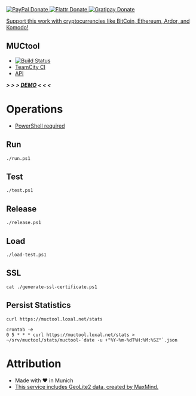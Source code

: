 <!-- BADGES/ -->
<span class="badge-paypal">
<a href="https://www.paypal.com/cgi-bin/webscr?cmd=_s-xclick&amp;hosted_button_id=MA847TR65D4N2" title="Donate to this project using PayPal">
<img src="https://img.shields.io/badge/paypal-donate-yellow.svg" alt="PayPal Donate"/>
</a></span>
<span class="badge-flattr">
<a href="https://flattr.com/submit/auto?fid=o6ok7n&url=https%3A%2F%2Fgithub.com%2Floxal" title="Donate to this project using Flattr">
<img src="https://img.shields.io/badge/flattr-donate-yellow.svg" alt="Flattr Donate" />
</a></span>
<span class="badge-gratipay"><a href="https://gratipay.com/~loxal" title="Donate weekly to this project using Gratipay">
<img src="https://img.shields.io/badge/gratipay-donate-yellow.svg" alt="Gratipay Donate" />
</a></span>
<!-- /BADGES -->

[Support this work with cryptocurrencies like BitCoin, Ethereum, Ardor, and Komodo!](https://muctool.loxal.net/cryptocurrency-coin-support.html)

MUCtool
-
* [![Build Status](https://travis-ci.org/loxal/muctool.svg)](https://travis-ci.org/loxal/muctool)
* [TeamCity CI](http://ci.loxal.net)
* [API](https://muctool.loxal.net/api/index.html)

***> > > [DEMO](https://muctool.loxal.net) < < <***

# Operations

* [PowerShell required](https://github.com/PowerShell/PowerShell)

## Run
    ./run.ps1

## Test
    ./test.ps1

## Release
    ./release.ps1 

## Load
    ./load-test.ps1
    
## SSL
    cat ./generate-ssl-certificate.ps1

## Persist Statistics

    curl https://muctool.loxal.net/stats 
    
    crontab -e
    0 5 * * * curl https://muctool.loxal.net/stats > ~/srv/muctool/stats/muctool-`date -u +"%Y-%m-%dT%H:%M:%SZ"`.json
    
# Attribution
* Made with ♥ in Munich
* [This service includes GeoLite2 data, created by MaxMind.](https://www.maxmind.com)